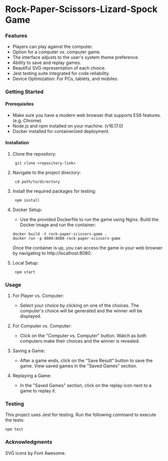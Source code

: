 # Rock-Paper-Scissors-Lizard-Spock Game

### Features
- Players can play against the computer.
- Option for a computer vs. computer game.
- The interface adjusts to the user's system theme preference.
- Ability to save and replay games.
- Beautiful SVG representation of each choice.
- Jest testing suite integrated for code reliability.
- Device Optimization: For PCs, tablets, and mobiles.

### Getting Started

#### Prerequisites
- Make sure you have a modern web browser that supports ES6 features. (e.g. Chrome)
- Node.js and npm installed on your machine. (v16.17.0)
- Docker installed for containerized deployment.

#### Installation

1. Clone the repository:
   ```shell
    git clone <repository-link>
    ```

2. Navigate to the project directory:
   ```shell
    cd path/to/directory
    ```

3. Install the required packages for testing:
   ```shell
    npm install
    ```

4. Docker Setup:
   - Use the provided Dockerfile to run the game using Nginx.
     Build the Docker image and run the container:
   ```shell
   docker build -t rock-paper-scissors-game .
   docker run -p 8080:8080 rock-paper-scissors-game
   ```
   Once the container is up, you can access the game in your web browser by navigating to http://localhost:8080.

5. Local Setup:
   ```shell
    npm start
    ```

### Usage
1. For Player vs. Computer:
   - Select your choice by clicking on one of the choices.
     The computer's choice will be generated and the winner will be displayed.
2. For Computer vs. Computer:
   - Click on the "Computer vs. Computer" button.
     Watch as both computers make their choices and the winner is revealed.

3. Saving a Game:
   - After a game ends, click on the "Save Result" button to save the game.
     View saved games in the "Saved Games" section.

4. Replaying a Game:
   - In the "Saved Games" section, click on the replay icon next to a game to replay it.

### Testing
This project uses Jest for testing. Run the following command to execute the tests:
```shell
npm test
```

### Acknowledgments
SVG icons by Font Awesome.